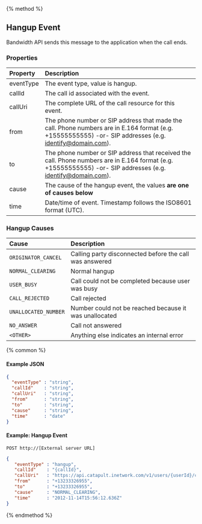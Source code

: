 {% method %}
## Hangup Event
Bandwidth API sends this message to the application when the call ends.

### Properties
| Property  | Description                                                                                                                                                  |
|:----------|:-------------------------------------------------------------------------------------------------------------------------------------------------------------|
| eventType | The event type, value is hangup.                                                                                                                             |
| callId    | The call id associated with the event.                                                                                                                       |
| callUri   | The complete URL of the call resource for this event.                                                                                                        |
| from      | The phone number or SIP address that made the call. Phone numbers are in E.164 format (e.g. +15555555555) -or- SIP addresses (e.g. identify@domain.com).     |
| to        | The phone number or SIP address that received the call. Phone numbers are in E.164 format (e.g. +15555555555) -or- SIP addresses (e.g. identify@domain.com). |
| cause     | The cause of the hangup event, the values **are one of causes below**                                                                                                |
| time      | Date/time of event. Timestamp follows the ISO8601 format (UTC).                                                                                              |


### Hangup Causes

| Cause                | Description                                             |
|:---------------------|:--------------------------------------------------------|
| `ORIGINATOR_CANCEL`  | Calling party disconnected before the call was answered |
| `NORMAL_CLEARING`    | Normal hangup                                           |
| `USER_BUSY`          | Call could not be completed because user was busy       |
| `CALL_REJECTED`      | Call rejected                                           |
| `UNALLOCATED_NUMBER` | Number could not be reached because it was unallocated  |
| `NO_ANSWER`          | Call not answered                                       |
| `<OTHER>`            | Anything else indicates an internal error               |

{% common %}

#### Example JSON


```json
{
  "eventType" : "string",
  "callId"    : "string",
  "callUri"   : "string",
  "from"      : "string",
  "to"        : "string",
  "cause"     : "string",
  "time"      : "date"
}
```


#### Example: Hangup Event

```
POST http://[External server URL]
```

```json
{
   "eventType" : "hangup",
   "callId"    : "{callId}",
   "callUri"   : "https://api.catapult.inetwork.com/v1/users/{userId}/calls/{callId}",
   "from"      : "+13233326955",
   "to"        : "+13233326955",
   "cause"     : "NORMAL_CLEARING",
   "time"      : "2012-11-14T15:56:12.636Z"
}
```
{% endmethod %}
